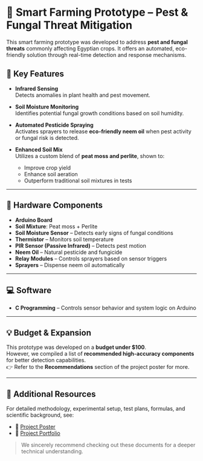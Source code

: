 # 🌾 Smart Farming Prototype – Pest & Fungal Threat Mitigation

This smart farming prototype was developed to address **pest and fungal threats** commonly affecting Egyptian crops. It offers an automated, eco-friendly solution through real-time detection and response mechanisms.

## 🌿 Key Features

- **Infrared Sensing**  
  Detects anomalies in plant health and pest movement.
  
- **Soil Moisture Monitoring**  
  Identifies potential fungal growth conditions based on soil humidity.

- **Automated Pesticide Spraying**  
  Activates sprayers to release **eco-friendly neem oil** when pest activity or fungal risk is detected.

- **Enhanced Soil Mix**  
  Utilizes a custom blend of **peat moss and perlite**, shown to:
  - Improve crop yield
  - Enhance soil aeration
  - Outperform traditional soil mixtures in tests

---

## 🔧 Hardware Components

- **Arduino Board**
- **Soil Mixture**: Peat moss + Perlite
- **Soil Moisture Sensor** – Detects early signs of fungal conditions
- **Thermistor** – Monitors soil temperature
- **PIR Sensor (Passive Infrared)** – Detects pest motion
- **Neem Oil** – Natural pesticide and fungicide
- **Relay Modules** – Controls sprayers based on sensor triggers
- **Sprayers** – Dispense neem oil automatically

---

## 💻 Software

- **C Programming** – Controls sensor behavior and system logic on Arduino

---

## 💡 Budget & Expansion

This prototype was developed on a **budget under $100**.  
However, we compiled a list of **recommended high-accuracy components** for better detection capabilities.  
👉 Refer to the **Recommendations** section of the project poster for more.

---

## 📄 Additional Resources

For detailed methodology, experimental setup, test plans, formulas, and scientific background, see:

- 📌 [Project Poster](https://github.com/DavidGirges1/Pests-Watch/blob/main/Pests-Watch%20Full%20Size%20Poster.pdf)  
- 📘 [Project Portfolio](https://github.com/DavidGirges1/Pests-Watch/blob/main/Pests-Watch%20Portfolio.pdf)

> We sincerely recommend checking out these documents for a deeper technical understanding.

